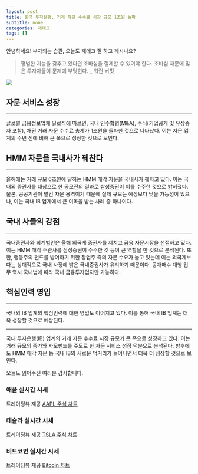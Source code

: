 ```yaml
---
layout: post
title: 한국 투자은행, 거래 자문 수수료 시장 규모 1조원 돌파
subtitle: none
categories: 제테크
tags: []
---
```


안녕하세요! 부자되는 습관, 오늘도 제테크 잘 하고 계시나요?

> 평범한 지능을 갖추고 있다면 조바심을 절제할 수 있어야 한다. 조바심 때문에 많은 투자자들이 문제에 부딪힌다. _ 워런 버핏






![](https://source.unsplash.com/800x450/?luxury)

##  자문 서비스 성장
---
글로벌 금융정보업체 딜로직에 따르면, 국내 인수합병(M&A), 주식(기업공개 및 유상증자 포함), 채권 거래 자문 수수료 총계가 1조원을 돌파한 것으로 나타났다. 이는 자문 업계의 수년 전에 비해 큰 폭으로 성장한 것으로 보인다.

## HMM 자문을 국내사가 꿰찬다
---
올해에는 거래 규모 6조원에 달하는 HMM 매각 자문을 국내사가 꿰차고 있다. 이는 국내외 증권사를 대상으로 한 공모전의 결과로 삼성증권이 이를 수주한 것으로 밝혀졌다. 물론, 공공기관이 맡긴 자문 용역이기 때문에 실제 규모는 예상보다 낮을 가능성이 있으나, 이는 국내 IB 업계에서 큰 이목을 받는 사례 중 하나이다.

## 국내 사들의 강점
---
국내증권사와 회계법인은 올해 외국계 증권사를 제치고 금융 자문시장을 선점하고 있다. 이는 HMM 매각 주관사를 삼성증권이 수주한 것 등이 큰 역할을 한 것으로 분석된다. 또한, 행동주의 펀드를 방어하기 위한 창업주 측의 자문 수요가 늘고 있는데 이는 외국계보다는 상대적으로 국내 사정에 밝은 국내증권사가 유리하기 때문이다. 공개매수 대행 업무 역시 국내법에 따라 국내 금융투자업자만 가능하다.

## 핵심인력 영입
---
국내외 IB 업계의 핵심인력에 대한 영입도 이어지고 있다. 이를 통해 국내 IB 업계는 더욱 성장할 것으로 예상된다.

---
국내 투자은행(IB) 업계의 거래 자문 수수료 시장 규모가 큰 폭으로 성장하고 있다. 이는 거래 규모의 증가와 사모펀드를 주도로 한 자문 서비스 성장 덕분으로 분석된다. 향후에도 HMM 매각 자문 등 국내 IB의 새로운 먹거리가 늘어나면서 더욱 더 성장할 것으로 보인다.

오늘도 읽어주신 여러분 감사합니다.

### 애플 실시간 시세


<!-- TradingView Widget BEGIN -->
<div class="tradingview-widget-container">
  <div id="tradingview_6a264"></div>
  <div class="tradingview-widget-copyright">트레이딩뷰 제공 <a href="https://kr.tradingview.com/symbols/NASDAQ-AAPL/" rel="noopener" target="_blank"><span class="blue-text">AAPL 주식 차트</span></a></div>
  <script type="text/javascript" src="https://s3.tradingview.com/tv.js"></script>
  <script type="text/javascript">
  new TradingView.widget(
  {
  "autosize": true,
  "symbol": "NASDAQ:AAPL",
  "interval": "D",
  "timezone": "Asia/Seoul",
  "theme": "light",
  "style": "1",
  "locale": "kr",
  "toolbar_bg": "#f1f3f6",
  "enable_publishing": false,
  "hide_top_toolbar": true,
  "hide_legend": true,
  "save_image": false,
  "container_id": "tradingview_6a264"
}
  );
  </script>
</div>
<!-- TradingView Widget END -->


### 테슬라 실시간 시세


<!-- TradingView Widget BEGIN -->
<div class="tradingview-widget-container">
  <div id="tradingview_39d77"></div>
  <div class="tradingview-widget-copyright">트레이딩뷰 제공 <a href="https://kr.tradingview.com/symbols/NASDAQ-TSLA/" rel="noopener" target="_blank"><span class="blue-text">TSLA 주식 차트</span></a></div>
  <script type="text/javascript" src="https://s3.tradingview.com/tv.js"></script>
  <script type="text/javascript">
  new TradingView.widget(
  {
  "autosize": true,
  "symbol": "NASDAQ:TSLA",
  "interval": "D",
  "timezone": "Asia/Seoul",
  "theme": "light",
  "style": "1",
  "locale": "kr",
  "toolbar_bg": "#f1f3f6",
  "enable_publishing": false,
  "hide_top_toolbar": true,
  "hide_legend": true,
  "save_image": false,
  "container_id": "tradingview_39d77"
}
  );
  </script>
</div>
<!-- TradingView Widget END -->


### 비트코인 실시간 시세


<!-- TradingView Widget BEGIN -->
<div class="tradingview-widget-container">
  <div id="tradingview_3f91e"></div>
  <div class="tradingview-widget-copyright">트레이딩뷰 제공 <a href="https://kr.tradingview.com/symbols/BTCUSD/?exchange=BITSTAMP" rel="noopener" target="_blank"><span class="blue-text">Bitcoin 차트</span></a></div>
  <script type="text/javascript" src="https://s3.tradingview.com/tv.js"></script>
  <script type="text/javascript">
  new TradingView.widget(
  {
  "autosize": true,
  "symbol": "BITSTAMP:BTCUSD",
  "interval": "D",
  "timezone": "Asia/Seoul",
  "theme": "light",
  "style": "1",
  "locale": "kr",
  "toolbar_bg": "#f1f3f6",
  "enable_publishing": false,
  "hide_top_toolbar": true,
  "hide_legend": true,
  "save_image": false,
  "container_id": "tradingview_3f91e"
}
  );
  </script>
</div>
<!-- TradingView Widget END -->

